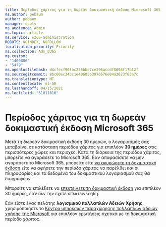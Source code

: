 ```yaml
---
title: Περίοδος χάριτος για τη δωρεάν δοκιμαστική έκδοση Microsoft 365
ms.author: pebaum
author: pebaum
manager: scotv
ms.audience: Admin
ms.topic: article
ms.service: o365-administration
ROBOTS: NOINDEX, NOFOLLOW
localization_priority: Priority
ms.collection: Adm_O365
ms.custom:
- "1400006"
- "5479"
ms.openlocfilehash: d4cfecf90fbc255bbd7ce396accdf8698f17b12f
ms.sourcegitcommit: 8bc60ec34bc1e40685e3976576e04a2623f63a7c
ms.translationtype: HT
ms.contentlocale: el-GR
ms.lasthandoff: 04/15/2021
ms.locfileid: "51811816"
---
```

# <a name="grace-period-for-microsoft-365-free-trial"></a>Περίοδος χάριτος για τη δωρεάν δοκιμαστική έκδοση Microsoft 365

Μετά τη δωρεάν δοκιμαστική έκδοση 30 ημερών, ο λογαριασμός σας μεταβαίνει σε κατάσταση περιόδου χάριτος για επιπλέον **30 ημέρες** στις περισσότερες χώρες και περιοχές. Κατά τη διάρκεια της περιόδου χάριτος, μπορείτε να αγοράσετε το Microsoft 365. Εάν αποφασίσετε να μην αγοράσετε το Microsoft 365, μπορείτε είτε [να ακυρώσετε τη δοκιμαστική έκδοση](https://docs.microsoft.com/microsoft-365/commerce/subscriptions/cancel-your-subscription?view=o365-worldwide) είτε να αφήσετε την περίοδο χάριτος να παρέλθει και οι πληροφορίες και τα δεδομένα του δοκιμαστικού λογαριασμού σας θα διαγραφούν.

Μπορείτε να επιλέξετε να [επεκτείνετε τη δοκιμαστική έκδοση](https://docs.microsoft.com/microsoft-365/commerce/extend-your-trial) για επιπλέον 30 ημέρες, εάν δεν την έχετε επεκτείνει ήδη.

Εάν είστε ένας πελάτης **λογισμικού πολλαπλών Αδειών Χρήσης**, χρησιμοποιήστε το [Κέντρο υπηρεσιών παραχώρησης πολλαπλών αδειών χρήσης της Microsoft](https://support.microsoft.com/help/4471406/how-to-contact-the-microsoft-volume-licensing-service-center) για επιπλέον ερωτήσεις σχετικά με τη δοκιμαστική περίοδο χάριτος.
